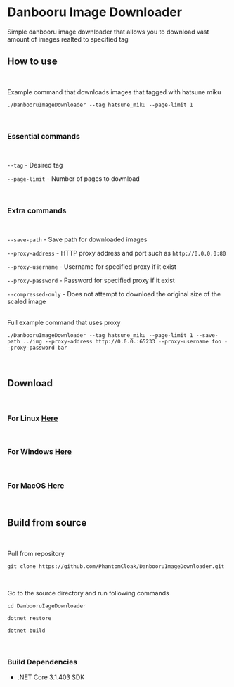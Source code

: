 # Danbooru Image Downloader
Simple danbooru image downloader that allows you to download vast amount of images realted to specified tag 


## How to use
<br/>

Example command that downloads images that tagged with hatsune miku 
```
./DanbooruImageDownloader --tag hatsune_miku --page-limit 1
```
<br/>

### Essential commands
<br/>

`--tag` - Desired tag

`--page-limit` - Number of pages to download

<br/>


### Extra commands
<br/>

`--save-path` - Save path for downloaded images 

`--proxy-address` - HTTP proxy address and port such as `http://0.0.0.0:80`

`--proxy-username` - Username for specified proxy if it exist

`--proxy-password` - Password for specified proxy if it exist 

`--compressed-only` - Does not attempt to download the original size of the scaled image

<br/>
Full example command that uses proxy

```
./DanbooruImageDownloader --tag hatsune_miku --page-limit 1 --save-path ../img --proxy-address http://0.0.0.:65233 --proxy-username foo --proxy-password bar

```
<br/>

## Download
<br/>

### For Linux [Here](http://github.com)
<br/>

### For Windows [Here](http://github.com)
<br/>

### For MacOS [Here](http://github.com)

<br/>

## Build from source
<br/>

Pull from repository
```
git clone https://github.com/PhantomCloak/DanbooruImageDownloader.git
```
<br/>

Go to the source directory and run following commands
```
cd DanbooruIageDownloader

dotnet restore

dotnet build
```
<br/>

### Build Dependencies
- .NET Core 3.1.403 SDK


